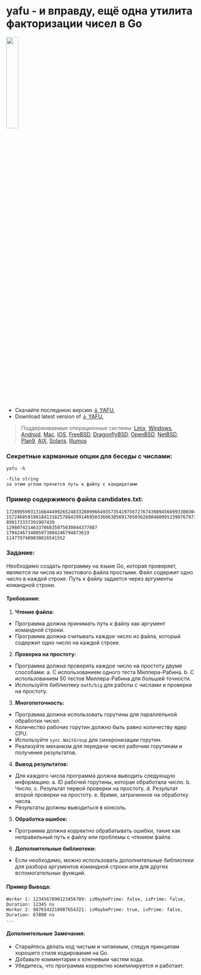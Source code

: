 # yafu - и вправду, ещё одна утилита факторизации чисел в Go

<p align="left">
<img property="og:image" src="https://repository-images.githubusercontent.com/695237618/69143ff9-10a1-4922-8c4e-c4c1d24595e5" width="25%">
</p>

- Скачайте последнюю версию [↓ YAFU.](http://files.matveynator.ru/yafu/latest/)
- Download latest version of [↓ YAFU.](http://files.matveynator.ru/yafu/latest/)


> Поддерживаемые операционные системы: [Linix](http://files.matveynator.ru/yafu/latest/linux), [Windows](http://files.matveynator.ru/yafu/latest/windows), [Android](http://files.matveynator.ru/yafu/latest/android), [Mac](http://files.matveynator.ru/yafu/latest/mac), [IOS](http://files.matveynator.ru/yafu/latest/ios), [FreeBSD](http://files.matveynator.ru/yafu/latest/freebsd), [DragonflyBSD](http://files.matveynator.ru/yafu/latest/dragonfly), [OpenBSD](http://files.matveynator.ru/yafu/latest/openbsd), [NetBSD](http://files.matveynator.ru/yafu/latest/netbsd), [Plan9](http://files.matveynator.ru/yafu/latest/plan9), [AIX](http://files.matveynator.ru/yafu/latest/aix), [Solaris](http://files.matveynator.ru/yafu/latest/solaris), [Illumos](http://files.matveynator.ru/yafu/latest/illumos)


### Секретные карманные опции для беседы с числами:

```
yafu -h

-file string
за этим углом прячется путь к файлу с кандидатами
```


### Пример содержимого файла candidates.txt:
```
17289959931316644499265248332609966493573541975672767439894566993300304735621790170252230794443332365307
15724605919818413182578842991469503360630569170503626004600952390767973558300719134340888021850710594347
899173337391997439
1298074214633706835075030044377087
1794246734005973984246794873619
1147797409030816541552
```

### Задание:

Необходимо создать программу на языке Go, которая проверяет, являются ли числа из текстового файла простыми. Файл содержит одно число в каждой строке. Путь к файлу задается через аргументы командной строки.

#### Требования:

1. **Чтение файла:**
- Программа должна принимать путь к файлу как аргумент командной строки.
- Программа должна считывать каждое число из файла, который содержит одно число на каждой строке.

2. **Проверка на простоту:**
- Программа должна проверять каждое число на простоту двумя способами:
a. С использованием одного теста Миллера-Рабина.
b. С использованием 50 тестов Миллера-Рабина для большей точности.
- Используйте библиотеку `math/big` для работы с числами и проверки на простоту.

3. **Многопоточность:**
- Программа должна использовать горутины для параллельной обработки чисел.
- Количество рабочих горутин должно быть равно количеству ядер CPU.
- Используйте `sync.WaitGroup` для синхронизации горутин.
- Реализуйте механизм для передачи чисел рабочим горутинам и получения результатов.

4. **Вывод результатов:**
- Для каждого числа программа должна выводить следующую информацию:
a. ID рабочей горутины, которая обработала число.
b. Число.
c. Результат первой проверки на простоту.
d. Результат второй проверки на простоту.
e. Время, затраченное на обработку числа.
- Результаты должны выводиться в консоль.

5. **Обработка ошибок:**
- Программа должна корректно обрабатывать ошибки, такие как неправильный путь к файлу или проблемы с чтением файла.

6. **Дополнительные библиотеки:**
- Если необходимо, можно использовать дополнительные библиотеки для разбора аргументов командной строки или для других вспомогательных функций.

#### Пример Вывода:

```
Worker 1: 1234567890123456789: isMaybePrime: false, isPrime: false, Duration: 12345 ns
Worker 2: 9876543210987654321: isMaybePrime: true, isPrime: false, Duration: 67890 ns
...
```

#### Дополнительные Замечания:
- Старайтесь делать код чистым и читаемым, следуя принципам хорошего стиля кодирования на Go.
- Добавьте комментарии к ключевым частям кода.
- Убедитесь, что программа корректно компилируется и работает.
